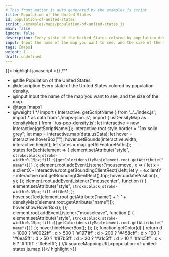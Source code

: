 ```yaml
---
# This front matter is auto generated by the examples.js script
title: Population of the United States
id: population-of-united-states
script: /examples/maps/population-of-united-states.js
main: false
ignore: false
description: Every state of the United States colored by population density.
input: Input the name of the map you want to see, and the size of the map.
tags: [maps]
weight: 1
draft: undefined
---
```


{{< highlight javascript >}}
/**
* @title Population of the United States
* @description Every state of the United States colored by population density.
* @input Input the name of the map you want to see, and the size of the map.
* @tags [maps]
* @weight 1
*/
import { Interactive, getScriptName } from '../../index.js';
import * as data from './maps-json.js';
import { usDensityMap as densityMap } from './us-pop-density.js';
let interactive = new Interactive(getScriptName());
interactive.root.style.border = "1px solid grey";
let map = interactive.map(data.usData);
let hover = interactive.hoverBox("");
hover.setBounds(interactive.width, interactive.height);
let states = map.getAllFeaturePaths();
states.forEach(element => {
    element.setAttribute("style", `stroke:black;stroke-width:0.15px;fill:${getColor(densityMap[element.root.getAttribute("name")])};`);
    element.root.addEventListener('mousemove', e => {
        let x = e.clientX - interactive.root.getBoundingClientRect().left;
        let y = e.clientY - interactive.root.getBoundingClientRect().top;
        hover.updatePosition(x, y);
    });
    element.root.addEventListener("mouseenter", function () {
        element.setAttribute("style", `stroke:black;stroke-width:0.35px;fill:#ff8e61;`);
        hover.setText(element.root.getAttribute('name') + ': ' + densityMap[element.root.getAttribute("name")]);
        hover.showHoverBox();
    });
    element.root.addEventListener("mouseleave", function () {
        element.setAttribute("style", `stroke:black;stroke-width:0.15px;fill:${getColor(densityMap[element.root.getAttribute("name")])};`);
        hover.hideHoverBox();
    });
});
function getColor(d) {
    return d > 1000 ? '#0022ff' :
        d > 500 ? '#1971ff' :
            d > 200 ? '#458cff' :
                d > 100 ? '#6ea5ff' :
                    d > 50 ? '#87b5ff' :
                        d > 20 ? '#a1c5ff' :
                            d > 10 ? '#a1c5ff' :
                                d < 5 ? '#ffffff' :
                                    '#e6efff';
}
//# sourceMappingURL=population-of-united-states.js.map
{{</ highlight >}}

